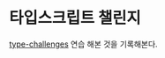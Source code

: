 # 타입스크립트 챌린지

[type-challenges](https://github.com/type-challenges/type-challenges) 연습 해본 것을 기록해본다.
